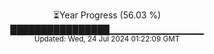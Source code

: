 <p align="center">
⏳Year Progress (56.03 %) <br>
████████████████▁▁▁▁▁▁▁▁▁▁▁▁▁▁ <br>
<sub>Updated: Wed, 24 Jul 2024 01:22:09 GMT</sub>
</p>

